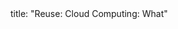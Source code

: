 <frontmatter>
title: "Reuse: Cloud Computing: What"
</frontmatter>

<include src="index-body.md" boilerplate />
